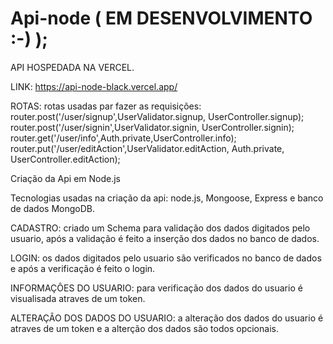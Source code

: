 # Api-node  ( EM DESENVOLVIMENTO :-) );

API HOSPEDADA NA VERCEL.

LINK: https://api-node-black.vercel.app/

ROTAS: 
rotas usadas par fazer as requisições:
router.post('/user/signup',UserValidator.signup, UserController.signup);
router.post('/user/signin',UserValidator.signin, UserController.signin);
router.get('/user/info',Auth.private,UserController.info);
router.put('/user/editAction',UserValidator.editAction, Auth.private, UserController.editAction);

Criação da Api em Node.js

Tecnologias usadas na criação da api: node.js, Mongoose, Express e banco de dados MongoDB.

CADASTRO:
criado um Schema para validação dos dados digitados pelo usuario, após a validação é feito a inserção dos dados no banco de dados.


LOGIN:
os dados digitados pelo usuario são verificados no banco de dados e após a verificação é feito o login.


INFORMAÇÔES DO USUARIO:
para verificação dos dados do usuario é visualisada atraves de um token.


ALTERAÇÂO DOS DADOS DO USUARIO:
a alteração dos dados do usuario é atraves de um token e a alterção dos dados são todos opcionais.
